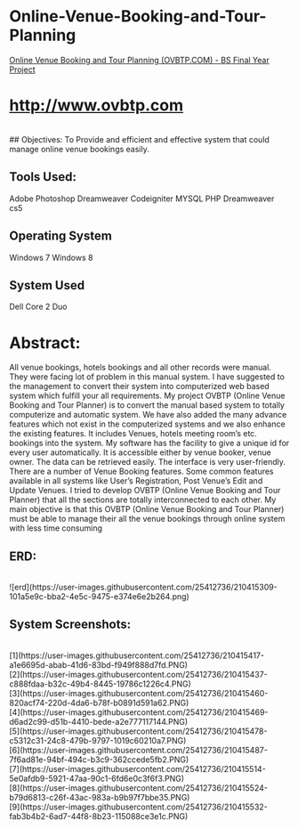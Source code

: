 # Online-Venue-Booking-and-Tour-Planning

<a href = 'http://www.ovbtp.com/'> Online Venue Booking and Tour Planning (OVBTP.COM) - BS Final Year Project </a>
# <a href = 'http://www.ovbtp.com/'> http://www.ovbtp.com </a>
<br>
## Objectives:	
  To Provide and efficient and effective system that could manage online venue bookings easily.

## Tools Used:
  Adobe Photoshop
  Dreamweaver
  Codeigniter
  MYSQL
  PHP 
  Dreamweaver cs5

## Operating System	
  Windows 7 
  Windows 8
## System Used
  Dell Core 2 Duo


# Abstract:

All venue bookings, hotels bookings and all other records were manual. They were facing lot of problem in this manual system. I have suggested to the management to convert their system into computerized web based system which fulfill your all requirements.
My project OVBTP (Online Venue Booking and Tour Planner) is to convert the manual based system to totally computerize and automatic system. We have also added the many advance features which not exist in the computerized systems and we also enhance the existing features. It includes Venues, hotels meeting room’s etc. bookings into the system. My software has the facility to give a unique id for every user automatically. It is accessible either by venue booker, venue owner. The data can be retrieved easily.  The interface is very user-friendly. There are a number of Venue Booking features. Some common features available in all systems like User’s Registration, Post Venue’s Edit and Update Venues. I tried to develop OVBTP (Online Venue Booking and Tour Planner) that all the sections are totally interconnected to each other. My main objective is that this OVBTP (Online Venue Booking and Tour Planner) must be able to manage their all the venue bookings through online system with less time consuming


## ERD:
<br>
![erd](https://user-images.githubusercontent.com/25412736/210415309-101a5e9c-bba2-4e5c-9475-e374e6e2b264.png)

<br>

## System Screenshots:

<br>
[1](https://user-images.githubusercontent.com/25412736/210415417-a1e6695d-abab-41d6-83bd-f949f888d7fd.PNG)
<br>
[2](https://user-images.githubusercontent.com/25412736/210415437-c888fdaa-b32c-49b4-8445-19786c1226c4.PNG)
<br>
[3](https://user-images.githubusercontent.com/25412736/210415460-820acf74-220d-4da6-b78f-b0891d591a62.PNG)

<br>
[4](https://user-images.githubusercontent.com/25412736/210415469-d6ad2c99-d51b-4410-bede-a2e777117144.PNG)

<br>
[5](https://user-images.githubusercontent.com/25412736/210415478-c5312c31-24c8-479b-9797-1019c60210a7.PNG)

<br>
[6](https://user-images.githubusercontent.com/25412736/210415487-7f6ad81e-94bf-494c-b3c9-362ccede5fb2.PNG)
<br>
[7](https://user-images.githubusercontent.com/25412736/210415514-5e0afdb9-5921-47aa-90c1-6fd6e0c3f6f3.PNG)

<br>
[8](https://user-images.githubusercontent.com/25412736/210415524-b79d6813-c26f-43ac-983a-b9b97f7bbe35.PNG)

<br>
[9](https://user-images.githubusercontent.com/25412736/210415532-fab3b4b2-6ad7-44f8-8b23-115088ce3e1c.PNG)
